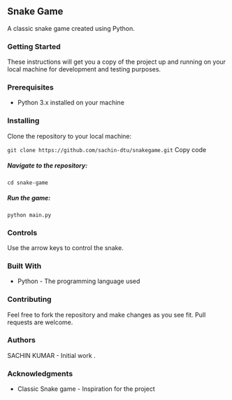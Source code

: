 
## **Snake Game**
A classic snake game created using Python.

### **Getting Started**
These instructions will get you a copy of the project up and running on your local machine for development and testing purposes.

### **Prerequisites**
* Python 3.x installed on your machine
### **Installing**
Clone the repository to your local machine:


`git clone https://github.com/sachin-dtu/snakegame.git` Copy code
##### **Navigate to the repository:**


```cd snake-game```
##### **Run the game:**


`python main.py`
### **Controls**
Use the arrow keys to control the snake.

### **Built With**
* Python - The programming language used
### **Contributing**
Feel free to fork the repository and make changes as you see fit. Pull requests are welcome.

### **Authors**
SACHIN KUMAR - Initial work
.

### **Acknowledgments**
* Classic Snake game - Inspiration for the project
